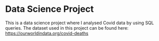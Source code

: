 # Data Science Project
This is a data science project where I analysed Covid data by using SQL queries. 
The dataset used in this project can be found here: https://ourworldindata.org/covid-deaths
